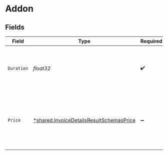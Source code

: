 # Addon


## Fields

| Field                                                                                               | Type                                                                                                | Required                                                                                            | Description                                                                                         | Example                                                                                             |
| --------------------------------------------------------------------------------------------------- | --------------------------------------------------------------------------------------------------- | --------------------------------------------------------------------------------------------------- | --------------------------------------------------------------------------------------------------- | --------------------------------------------------------------------------------------------------- |
| `Duration`                                                                                          | *float32*                                                                                           | :heavy_check_mark:                                                                                  | Duration addons have been running in this billing period, in seconds.                               | 172800                                                                                              |
| `Price`                                                                                             | [*shared.InvoiceDetailsResultSchemasPrice](../../models/shared/invoicedetailsresultschemasprice.md) | :heavy_minus_sign:                                                                                  | Details about the price for all addons in this project, broken down by resource type.               |                                                                                                     |